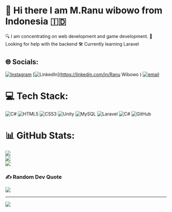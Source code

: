 # 👋 Hi there I am M.Ranu wibowo from Indonesia 🇮🇩
🔍 I am concentrating on web development and game development.
🤝 Looking for help with the backend
🛠️ Currently learning Laravel 

## 🌐 Socials:
[![Instagram](https://img.shields.io/badge/Instagram-%23E4405F.svg?logo=Instagram&logoColor=white)](https://instagram.com/ranuwibowow2020) [![LinkedIn](https://img.shields.io/badge/LinkedIn-%230077B5.svg?logo=linkedin&logoColor=white)](https://linkedin.com/in/Ranu Wibowo  ) [![email](https://img.shields.io/badge/Email-D14836?logo=gmail&logoColor=white)](mailto:ranuwibowo2024@gmail.com) 

# 💻 Tech Stack:
![C#](https://img.shields.io/badge/c%23-%23239120.svg?style=for-the-badge&logo=csharp&logoColor=white) ![HTML5](https://img.shields.io/badge/html5-%23E34F26.svg?style=for-the-badge&logo=html5&logoColor=white) ![CSS3](https://img.shields.io/badge/css3-%231572B6.svg?style=for-the-badge&logo=css3&logoColor=white) ![Unity](https://img.shields.io/badge/unity-%23000000.svg?style=for-the-badge&logo=unity&logoColor=white) ![MySQL](https://img.shields.io/badge/mysql-4479A1.svg?style=for-the-badge&logo=mysql&logoColor=white) ![Laravel](https://img.shields.io/badge/laravel-%23FF2D20.svg?style=for-the-badge&logo=laravel&logoColor=white) ![C#](https://img.shields.io/badge/c%23-%23239120.svg?style=for-the-badge&logo=csharp&logoColor=white) ![GitHub](https://img.shields.io/badge/github-%23121011.svg?style=for-the-badge&logo=github&logoColor=white)
# 📊 GitHub Stats:
![](https://github-readme-stats.vercel.app/api?username=Ranuwibowo&theme=dark&hide_border=false&include_all_commits=true&count_private=false)<br/>
![](https://nirzak-streak-stats.vercel.app/?user=Ranuwibowo&theme=dark&hide_border=false)<br/>
![](https://github-readme-stats.vercel.app/api/top-langs/?username=Ranuwibowo&theme=dark&hide_border=false&include_all_commits=true&count_private=false&layout=compact)

### ✍️ Random Dev Quote
![](https://quotes-github-readme.vercel.app/api?type=vetical&theme=radical)

---
[![](https://visitcount.itsvg.in/api?id=Ranuwibowo&icon=10&color=0)](https://visitcount.itsvg.in)

<!-- Proudly created with GPRM ( https://gprm.itsvg.in ) -->

<!--
**Ranuwibowo/Ranuwibowo** is a ✨ _special_ ✨ repository because its `README.md` (this file) appears on your GitHub profile.

Here are some ideas to get you started:

- 🔭 I’m currently working on ...
- 🌱 I’m currently learning ...
- 👯 I’m looking to collaborate on ...
- 🤔 I’m looking for help with ...
- 💬 Ask me about ...
- 📫 How to reach me: ...
- 😄 Pronouns: ...
- ⚡ Fun fact: ...
-->
